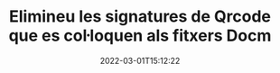 ---
############################# Static ############################
layout: "auto-gen-signature"
date: 2022-03-01T15:12:22
draft: false
operation: Delete
signaturetype: Qrcode
fileformat: Docm
productName: Java
lang: ca
productCode: java
otherformats: pdf doc docx docm dot dotm dotx odt ott rtf xls xlsx xlsm xlsb csv ods ots xltx xltm ppt pptx pps ppsx odp otp potx potm pptm ppsm
breadcrumb: Put Qrcode signature on Docm for Java

############################# Head ############################
head_title: "Suprimeix les signatures de Qrcode dels fitxers Docm mitjançant Java"
head_description: "L'eliminació de signatures específiques de Qrcode dels documents signats Docm es pot dur a terme fàcilment amb un codi Java curt."

############################# Header ############################
title: "Elimineu les signatures de Qrcode que es col·loquen als fitxers Docm"
description: "Suprimeix diverses signatures de Qrcode dels documents Docm. L'eliminació de signatures Qrcode requereix un codi Java senzill."
bg_image: "https://cms.admin.containerize.com/templates/aspose/App_Themes/V3/images/bg/header1.png"
bg_overlay: false
button:
    enable: true

############################# SubMenu ############################
submenu:
    enable: true

    left:
        img_alt: "GroupDocs.Signature for Java"
        image: "https://cms.admin.containerize.com/templates/groupdocs/images/product-logos/90x90-noborder/groupdocs-signature-java.png"
        product: "GroupDocs.Signature"
        platform: "Java"



############################# About ############################
about:
    enable: true
    title: "Obteniu informació sobre les funcions de l'API de GroupDocs.Signature for Java"
    content: |
        [GroupDocs.Signature for Java](https://products.groupdocs.com/signature/java/) API ofereix moltes maneres de processar els vostres documents mitjançant signatures electròniques. Hi ha signatures digitals com textos, imatges, certificats digitals, codis de barres, codis QR, segells o metadades. Els clients tenen la possibilitat d'afegir, esborrar, actualitzar, verificar o cercar signatures digitals en PDF, documents MS Word, llibres de treball MS Excel, presentacions MS PowerPoint, fitxers Adobe Photoshop i diversos formats d'imatge. S'ofereixen un gran nombre de funcions i configuracions útils.
    

############################# Steps ############################
steps:
    enable: true
    title_left: "Com eliminar les signatures de Qrcode del vostre document Docm"
    content_left: |
        [GroupDocs.Signature for Java](https://products.groupdocs.com/signature/java/) ofereix una funció útil per esborrar documents de Docm de signatures de Qrcode amb unes poques línies de codi.
        
        * En primer lloc, instanciïu l'objecte Signature passant el camí al vostre document com a paràmetre de constructor.
        * A continuació, creeu un objecte de signatura adequat i configureu el seu identificador únic.
        * Després d'això, invoqueu el mètode Delete passant l'objecte de signatura que s'ha d'eliminar.
        * Finalment, els resultats de l'operació del procés.

    title_right: "Requisits del sistema"
    content_right: |
        GroupDocs.Signature for Java són compatibles amb totes les plataformes i sistemes operatius principals. Abans d'executar el codi següent, assegureu-vos que teniu els següents requisits previs instal·lats al vostre sistema.

        * Sistemes operatius: Microsoft Windows, Linux, MacOS
        * Entorns de desenvolupament: NetBeans, Intellij IDEA, Eclipse, etc.
        * Java runtime: J2SE 6.0 and above
        * Baixeu la darrera versió de GroupDocs.Signature for Java de [Maven](https://repository.groupdocs.com/webapp/#/artifacts/browse/tree/General/repo/com/groupdocs/groupdocs-signature)
         
    code: |
        ```java    
                
        // Set up input Docm file
        String filePath = "input.docm";
        // Set up output file
        String outputFilePath = "output.docm";

        // Instantiate Signature for input file
        Signature signature = new Signature(filePath);

        // Id of signature which is supposed to be deleted
        // such Id may be obtained as result of search operation
        String id = "eff64a14-dad9-47b0-88e5-2ee4e3604e71";

        // provide signature features to delete
        QrCodeSignature signatureToDelete = new QrCodeSignature(id);

        // delete signature
        Boolean deleteResult = signature.delete(outputFilePath, signatureToDelete);

        // process deletion result
        if (deleteResult)
        {
                System.out.println("Signature was deleted successfully!");
        }
        ```

############################# Demos ############################
demos:
    enable: true
    title: "Signant amb Qrcode signatures Demostració en directe"
    content: |
       Afegiu diverses signatures electròniques al fitxer Docm ara mateix visitant el lloc web [GroupDocs.Signature App](https://products.groupdocs.app/signature/family).          

############################# More Formats ############################
more_formats:
    enable: true
    title: "Suprimeix les teves signatures de Qrcode amb Java"
    content: |
        "Supressió de signatures electròniques que s'han afegit a diversos formats de documents. Elimina les signatures ràpidament sense codi addicional."
    format: 
       
       
back_to_top:
    enable: true
---